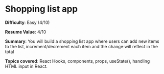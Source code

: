 # Shopping list app
**Difficulty**: Easy (4/10)

**Resume Value**: 4/10

**Summary**:
You will build a shopping list app where users can add new items to the list, increment/decrement each item and the change will reflect in the total

**Topics covered**:
React Hooks, components, props, useState(), handling HTML input in React.